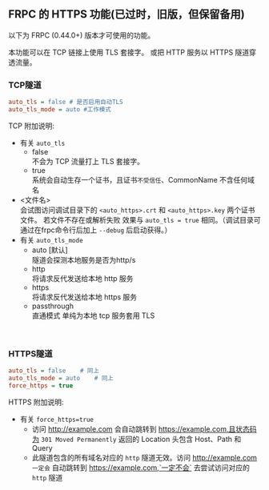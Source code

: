 ## FRPC 的 HTTPS 功能(已过时，旧版，但保留备用)
以下为 FRPC (0.44.0+) 版本才可使用的功能。

本功能可以在 TCP 链接上使用 TLS 套接字。
或把 HTTP 服务以 HTTPS 隧道穿透流量。

### TCP隧道

```ini
auto_tls = false # 是否启用自动TLS
auto_tls_mode = auto #工作模式
```


TCP 附加说明:
* 有关 `auto_tls`
  * false<br/>不会为 TCP 流量打上 TLS 套接字。
  * true<br/>系统会自动生存一个证书，且证书`不受信任`、CommonName 不含任何域名
 * <文件名>  
  会试图访问调试目录下的 `<auto_https>.crt` 和 `<auto_https>.key` 两个证书文件。
若文件不存在或解析失败 效果与 `auto_tls = true` 相同。（调试目录可通过在frpc命令行后加上 `--debug` 后启动获得。）
* 有关 `auto_tls_mode`
   * auto [默认] <br/>隧道会探测本地服务是否为http/s
   * http <br/>将请求反代发送给本地 http 服务
   * https <br/>将请求反代发送给本地 https 服务
   * passthrough <br/>直通模式 单纯为本地 tcp 服务套用 TLS
<br/>

### HTTPS隧道

```ini
auto_tls = false	# 同上
auto_tls_mode = auto	# 同上
force_https = true
```

HTTPS 附加说明:
* 有关 `force_https=true`
  * 访问 http://example.com 会自动跳转到 https://example.com,且状态码为 `301 Moved Permanently` 返回的 Location 头包含 Host、Path 和 Query
  * 此隧道包含的所有域名对应的 `http` 隧道无效。访问 http://example.com `一定会` 自动跳转到 https://example.com,`一定不会` 去尝试访问对应的 `http` 隧道